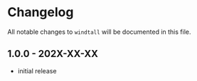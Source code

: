 # Changelog

All notable changes to `windtall` will be documented in this file.

## 1.0.0 - 202X-XX-XX

- initial release
